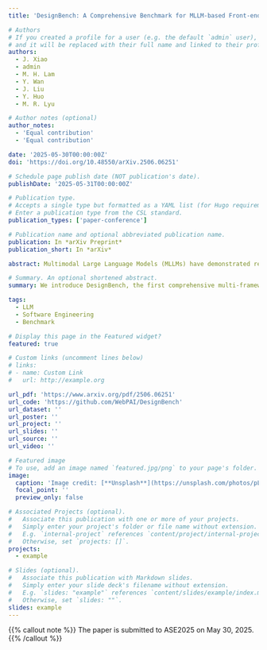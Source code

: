 ```yaml
---
title: 'DesignBench: A Comprehensive Benchmark for MLLM-based Front-end Code Generation'

# Authors
# If you created a profile for a user (e.g. the default `admin` user), write the username (folder name) here
# and it will be replaced with their full name and linked to their profile.
authors:
  - J. Xiao
  - admin
  - M. H. Lam
  - Y. Wan
  - J. Liu
  - Y. Huo
  - M. R. Lyu

# Author notes (optional)
author_notes:
  - 'Equal contribution'
  - 'Equal contribution'

date: '2025-05-30T00:00:00Z'
doi: 'https://doi.org/10.48550/arXiv.2506.06251'

# Schedule page publish date (NOT publication's date).
publishDate: '2025-05-31T00:00:00Z'

# Publication type.
# Accepts a single type but formatted as a YAML list (for Hugo requirements).
# Enter a publication type from the CSL standard.
publication_types: ['paper-conference']

# Publication name and optional abbreviated publication name.
publication: In *arXiv Preprint*
publication_short: In *arXiv*

abstract: Multimodal Large Language Models (MLLMs) have demonstrated remarkable capabilities in automated front-end engineering, e.g., generating UI code from visual designs. However, existing front-end UI code generation benchmarks have the following limitations. (1) While framework-based development becomes predominant in modern front-end programming, current benchmarks fail to incorporate mainstream development frameworks. (2) Existing evaluations focus solely on the UI code generation task, whereas practical UI development involves several iterations, including refining editing, and repairing issues. (3) Current benchmarks employ unidimensional evaluation, lacking investigation into influencing factors like task difficulty, input context variations, and in-depth code-level analysis. To bridge these gaps, we introduce DesignBench, a multi-framework, multi-task evaluation benchmark for assessing MLLMs' capabilities in automated front-end engineering. DesignBench encompasses three widely-used UI frameworks (React, Vue, and Angular) alongside vanilla HTML/CSS, and evaluates on three essential front-end tasks (generation, edit, and repair) in real-world development workflows. DesignBench contains 900 webpage samples spanning over 11 topics, 9 edit types, and 6 issue categories, enabling detailed analysis of MLLM performance across multiple dimensions. Our systematic evaluation reveals critical insights into MLLMs' framework-specific limitations, task-related bottlenecks, and performance variations under different conditions, providing guidance for future research in automated front-end development.

# Summary. An optional shortened abstract.
summary: We introduce DesignBench, the first comprehensive multi-framework multi-task benchmark for front-end code generation, encompassing React, Vue, and Angular frameworks. Beyond traditional design generation, we pioneer design edit and repair tasks. Through extensive experiments across task complexity, framework compatibility, difficulty levels, contextual factors and in-depth code-level analysis, we reveal primary limitations in current MLLMs for framework-based development and elicit several actionable advice for researchers and developers.

tags:
  - LLM
  - Software Engineering
  - Benchmark

# Display this page in the Featured widget?
featured: true

# Custom links (uncomment lines below)
# links:
# - name: Custom Link
#   url: http://example.org

url_pdf: 'https://www.arxiv.org/pdf/2506.06251'
url_code: 'https://github.com/WebPAI/DesignBench'
url_dataset: ''
url_poster: ''
url_project: ''
url_slides: ''
url_source: ''
url_video: ''

# Featured image
# To use, add an image named `featured.jpg/png` to your page's folder.
image:
  caption: 'Image credit: [**Unsplash**](https://unsplash.com/photos/pLCdAaMFLTE)'
  focal_point: ''
  preview_only: false

# Associated Projects (optional).
#   Associate this publication with one or more of your projects.
#   Simply enter your project's folder or file name without extension.
#   E.g. `internal-project` references `content/project/internal-project/index.md`.
#   Otherwise, set `projects: []`.
projects:
  - example

# Slides (optional).
#   Associate this publication with Markdown slides.
#   Simply enter your slide deck's filename without extension.
#   E.g. `slides: "example"` references `content/slides/example/index.md`.
#   Otherwise, set `slides: ""`.
slides: example
---
```


{{% callout note %}}
The paper is submitted to ASE2025 on May 30, 2025.
{{% /callout %}}
